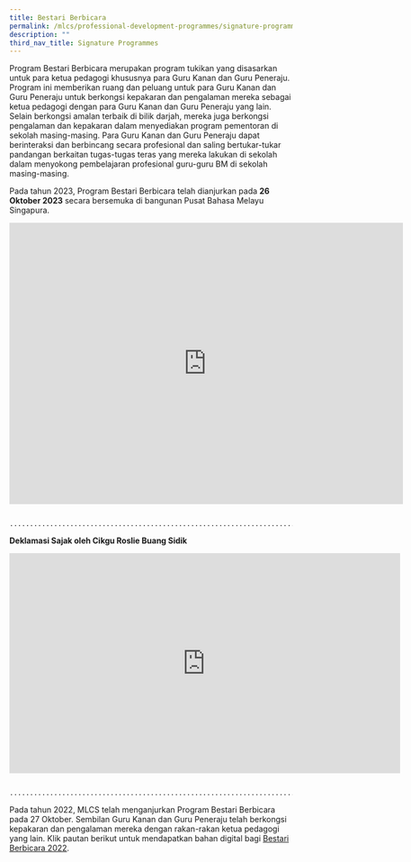 ```yaml
---
title: Bestari Berbicara
permalink: /mlcs/professional-development-programmes/signature-programme-program-teras/bestari-berbicara/
description: ""
third_nav_title: Signature Programmes
---
```

Program Bestari Berbicara merupakan program tukikan yang disasarkan untuk para ketua pedagogi khususnya para Guru Kanan dan Guru Peneraju. Program ini memberikan ruang dan peluang untuk para Guru Kanan dan Guru Peneraju untuk berkongsi kepakaran dan pengalaman mereka sebagai ketua pedagogi dengan para Guru Kanan dan Guru Peneraju yang lain. Selain berkongsi amalan terbaik di bilik darjah, mereka juga berkongsi pengalaman dan kepakaran dalam menyediakan program pementoran di sekolah masing-masing. Para Guru Kanan dan Guru Peneraju dapat berinteraksi dan berbincang secara profesional dan saling bertukar-tukar pandangan berkaitan tugas-tugas teras yang mereka lakukan di sekolah dalam menyokong pembelajaran profesional guru-guru BM di sekolah masing-masing.

Pada tahun 2023, Program Bestari Berbicara telah dianjurkan pada **26 Oktober 2023** secara bersemuka di bangunan Pusat Bahasa Melayu Singapura. 

<iframe allowfullscreen="true" height="500" width="700" frameborder="0" src="https://docs.google.com/presentation/d/e/2PACX-1vRDxMzPcYpAyJauBBJ4XBKaEabtkahDSi0LAXYx0FRg_B83YRXuk1vHsfGfQgBSv_mHjwQqjUD2IK-T/embed?start=false&amp;loop=false&amp;delayms=3000"></iframe>

									 .............................................................................

**Deklamasi Sajak oleh Cikgu Roslie Buang Sidik**


<iframe allowfullscreen="" allow="accelerometer; autoplay; clipboard-write; encrypted-media; gyroscope; picture-in-picture; web-share" frameborder="0" title="Bestari Berbicara - 2023 -  Poetry Recital by Cikgu Roslie Buang Sidik" src="https://www.youtube.com/embed/XcfvnJmeH7o" height="391" width="695"></iframe>

									 .............................................................................
									 
Pada tahun 2022, MLCS telah menganjurkan Program Bestari Berbicara pada 27 Oktober. Sembilan Guru Kanan dan Guru Peneraju telah berkongsi kepakaran dan pengalaman mereka dengan rakan-rakan ketua pedagogi yang lain. Klik pautan berikut untuk mendapatkan bahan digital bagi [Bestari Berbicara 2022](https://issuu.com/oxfordgraphic/docs/mlcs_bestari_berbicara_2022).